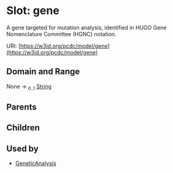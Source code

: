 
# Slot: gene


A gene targeted for mutation analysis, identified in HUGO Gene Nomenclature Committee (HGNC) notation.

URI: [https://w3id.org/pcdc/model/gene](https://w3id.org/pcdc/model/gene)


## Domain and Range

None &#8594;  <sub>0..1</sub> [String](types/String.md)

## Parents


## Children


## Used by

 * [GeneticAnalysis](GeneticAnalysis.md)
